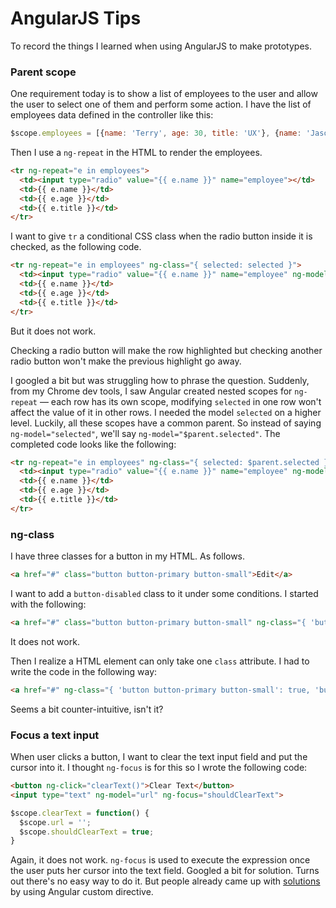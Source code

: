 # AngularJS Tips

To record the things I learned when using AngularJS to make prototypes.

### Parent scope

One requirement today is to show a list of employees to the user and allow the user to select one of them and perform some action. I have the list of employees data defined in the controller like this:
```javascript
$scope.employees = [{name: 'Terry', age: 30, title: 'UX'}, {name: 'Jason', age: 24, title: 'Front-end'}];
```
Then I use a `ng-repeat` in the HTML to render the employees.
```html
<tr ng-repeat="e in employees">
  <td><input type="radio" value="{{ e.name }}" name="employee"></td>
  <td>{{ e.name }}</td>
  <td>{{ e.age }}</td>
  <td>{{ e.title }}</td>
</tr>
```
I want to give `tr` a conditional CSS class when the radio button inside it is checked, as the following code.
```html
<tr ng-repeat="e in employees" ng-class="{ selected: selected }">
  <td><input type="radio" value="{{ e.name }}" name="employee" ng-model="selected"></td>
  <td>{{ e.name }}</td>
  <td>{{ e.age }}</td>
  <td>{{ e.title }}</td>
</tr>
```
But it does not work.

Checking a radio button will make the row highlighted but checking another radio button won't make the previous highlight go away.

I googled a bit but was struggling how to phrase the question. Suddenly, from my Chrome dev tools, I saw Angular created nested scopes for `ng-repeat` — each row has its own scope, modifying `selected` in one row won't affect the value of it in other rows. I needed the model `selected` on a higher level. Luckily, all these scopes have a common parent. So instead of saying `ng-model="selected"`, we'll say `ng-model="$parent.selected"`. The completed code looks like the following:
```html
<tr ng-repeat="e in employees" ng-class="{ selected: $parent.selected }">
  <td><input type="radio" value="{{ e.name }}" name="employee" ng-model="$parent.selected"></td>
  <td>{{ e.name }}</td>
  <td>{{ e.age }}</td>
  <td>{{ e.title }}</td>
</tr>
```

### ng-class

I have three classes for a button in my HTML. As follows.
```html
<a href="#" class="button button-primary button-small">Edit</a>
```
I want to add a ```button-disabled``` class to it under some conditions. I started with the following:
```html
<a href="#" class="button button-primary button-small" ng-class="{ 'button-disabled': isItemEditable }">Edit</a>
```
It does not work.

Then I realize a HTML element can only take one ```class``` attribute. I had to write the code in the following way:
```html
<a href="#" ng-class="{ 'button button-primary button-small': true, 'button-disabled': isItemEditable }">Edit</a>
```
Seems a bit counter-intuitive, isn't it?

### Focus a text input

When user clicks a button, I want to clear the text input field and put the cursor into it. I thought `ng-focus` is for this so I wrote the following code:
```html
<button ng-click="clearText()">Clear Text</button>
<input type="text" ng-model="url" ng-focus="shouldClearText">
```
```javascript
$scope.clearText = function() {
  $scope.url = '';
  $scope.shouldClearText = true;
}
```
Again, it does not work. `ng-focus` is used to execute the expression once the user puts her cursor into the text field. Googled a bit for solution. Turns out there's no easy way to do it. But people already came up with [solutions](http://www.emberex.com/programmatically-setting-focus-angularjs-way/) by using Angular custom directive.

